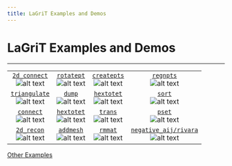 ```yaml
---
title: LaGriT Examples and Demos
---
```


# LaGriT Examples and Demos
-----------------------------------------

|                                                     |                                                 |                                                   |                                                          |
|:---------------------------------------------------:|:-----------------------------------------------:|:-------------------------------------------------:|:--------------------------------------------------------:|
| [`2d_connect`](main_2d_connect.md)<br>![alt text][2d_connect] | [`rotatept`](main_rotatept.md)<br>![alt text][rotatept] | [`createpts`](main_createpts.md)<br>![alt text][createpts] | [`regnpts`](main_regnpts.md)<br>![alt text][regnpts]            |
| [`triangulate`](main_tri.md)<br>![alt text][triangulate]       | [`dump`](main_dump.md)<br>![alt text][dump]         | [`hextotet`](main_hextet.md)<br>![alt text][hextotet]     | [`sort`](main_sort.md)<br>![alt text][sort]                  |
| [`connect`](main_connect.md)<br>![alt text][connect]       | [`hextotet`](main_qual.md)<br>![alt text][hextoquad]     | [`trans`](main_trans.md)<br>![alt text][trans]         | [`pset`](main_pset.md)<br>![alt text][pset]                  |
| [`2d_recon`](main_2d_recon.md)<br>![alt text][recon2d]     | [`addmesh`](main_addmesh.md)<br>![alt text][addmesh]   | [`rmmat`](main_rmmat.md)<br>![alt text][rmmat]         | [`negative_aij/rivara`](main_rivara.md)<br>![alt text][rivara] |

[recon2d]: https://lagrit.lanl.gov/docs/demos/2d_recon/test/html/image/image1_tn.gif "2d_recon"
[triangulate]: https://lagrit.lanl.gov/docs/demos/triangulate/test/html/image/triang4_tn.gif "triangulate"
[connect]: https://lagrit.lanl.gov/docs/demos/connect/test/html/image/output_connect_tn.gif "connect"
[2d_connect]: https://lagrit.lanl.gov/docs/demos/2d_connect/test/html/image/2d_connect2_tn.gif "2d_connect"
[rotatept]: https://lagrit.lanl.gov/docs/demos/rotatept/test/html/image/rotatept2_tn.gif "rotatept"
[dump]: https://lagrit.lanl.gov/docs/demos/dump/test/html/image/output_tn.gif "dump"
[hextoquad]: https://lagrit.lanl.gov/docs/demos/2d_recon/test/html/image/image1_tn.gif "hextoquad"
[addmesh]: https://lagrit.lanl.gov/docs/demos/addmesh/test/html/image/addmesh_add/addmesh_out1_tn.gif "addmesh"
[createpts]: https://lagrit.lanl.gov/docs/demos/createpts/test/html/image/image6tn.gif "createpts"
[hextotet]: https://lagrit.lanl.gov/docs/demos/hextotet/test/html/image/output_tet_tn.gif "hextotet"
[trans]: https://lagrit.lanl.gov/docs/demos/trans/test/html/image/trans2_tn.gif "trans"
[rmmat]: https://lagrit.lanl.gov/docs/demos/rmmat/test/html/image/rmmat4_tn.gif "rmmat"
[regnpts]: https://lagrit.lanl.gov/docs/demos/regnpts/test/html/image/regnpts2_tn.gif "regenpts"
[sort]: https://lagrit.lanl.gov/docs/demos/sort/test/html/image/sort_tn.gif "sort"
[pset]: https://lagrit.lanl.gov/docs/demos/pset/test/html/image/pset2_tn.gif "pset"
[rivara]: https://lagrit.lanl.gov/docs/demos/refine_rivara/test/html/image/rivara2_tn.gif "rivara"

[Other Examples](http://meshing.lanl.gov/proj/#EXAMPLES_open)


